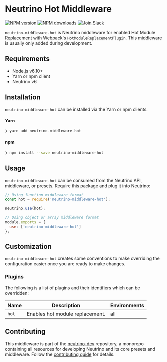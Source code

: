 # Neutrino Hot Middleware
[![NPM version][npm-image]][npm-url] [![NPM downloads][npm-downloads]][npm-url] [![Join Slack][slack-image]][slack-url]

`neutrino-middleware-hot` is Neutrino middleware for enabled Hot Module Replacement with Webpack's
`HotModuleReplacementPlugin`. This middleware is usually only added during development.

## Requirements

- Node.js v6.10+
- Yarn or npm client
- Neutrino v6

## Installation

`neutrino-middleware-hot` can be installed via the Yarn or npm clients.

#### Yarn

```bash
❯ yarn add neutrino-middleware-hot
```

#### npm

```bash
❯ npm install --save neutrino-middleware-hot
```

## Usage

`neutrino-middleware-hot` can be consumed from the Neutrino API, middleware, or presets. Require this package
and plug it into Neutrino:

```js
// Using function middleware format
const hot = require('neutrino-middleware-hot');

neutrino.use(hot);
```

```js
// Using object or array middleware format
module.exports = {
  use: ['neutrino-middleware-hot']
};
```

## Customization

`neutrino-middleware-hot` creates some conventions to make overriding the configuration easier once you are ready to
make changes.

### Plugins

The following is a list of plugins and their identifiers which can be overridden:

| Name | Description | Environments |
| ---- | ----------- | ------------ |
| `hot` | Enables hot module replacement. | all |

## Contributing

This middleware is part of the [neutrino-dev](https://github.com/mozilla-neutrino/neutrino-dev) repository, a monorepo
containing all resources for developing Neutrino and its core presets and middleware. Follow the
[contributing guide](https://neutrino.js.org/contributing) for details.

[npm-image]: https://img.shields.io/npm/v/neutrino-middleware-hot.svg
[npm-downloads]: https://img.shields.io/npm/dt/neutrino-middleware-hot.svg
[npm-url]: https://npmjs.org/package/neutrino-middleware-hot
[slack-image]: https://neutrino-slack.herokuapp.com/badge.svg
[slack-url]: https://neutrino-slack.herokuapp.com/

